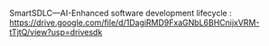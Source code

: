 SmartSDLC—AI-Enhanced software development lifecycle :
https://drive.google.com/file/d/1DagiRMD9FxaGNbL6BHCnijxVRM-tTjtQ/view?usp=drivesdk
